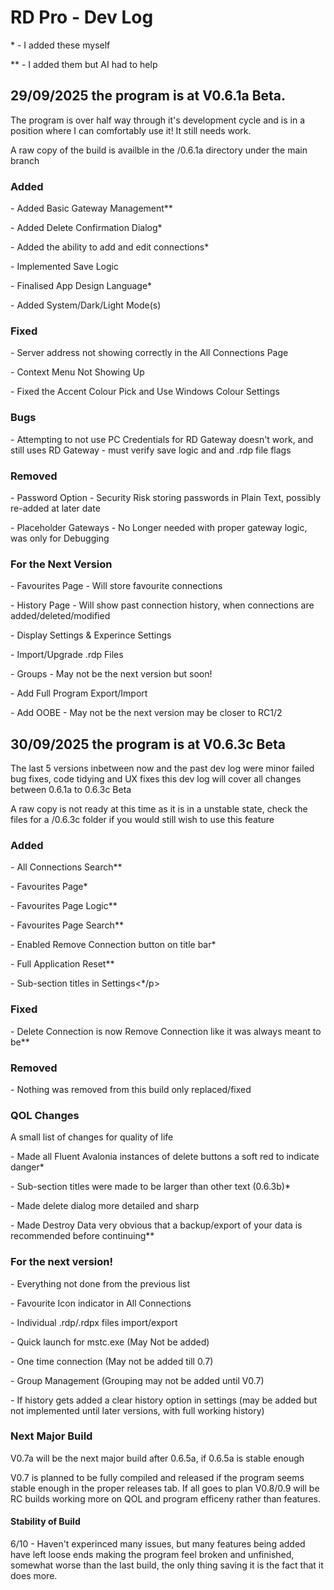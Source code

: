 <h1>RD Pro - Dev Log</h1>
<p>* - I added these myself</p>
<p>** - I added them but AI had to help</p>
<h2>29/09/2025 the program is at V0.6.1a Beta.</h2>
<p>The program is over half way through it's development cycle and is in a position where I can comfortably use it! It still needs work.</p>
<p>A raw copy of the build is availble in the /0.6.1a directory under the main branch</p>
<h3>Added</h3>
<p>- Added Basic Gateway Management**</p>
<p>- Added Delete Confirmation Dialog*</p>
<p>- Added the ability to add and edit connections*</p>
<p>- Implemented Save Logic</p>
<p>- Finalised App Design Language*</p>
<p>- Added System/Dark/Light Mode(s)</p>
<h3>Fixed</h3>
<p>- Server address not showing correctly in the All Connections Page</p>
<p>- Context Menu Not Showing Up</p>
<p>- Fixed the Accent Colour Pick and Use Windows Colour Settings</p>
<h3>Bugs</h3>
<p>- Attempting to not use PC Credentials for RD Gateway doesn't work, and still uses RD Gateway - must verify save logic and and .rdp file flags</p>
<h3>Removed</h3>
<p>- Password Option - Security Risk storing passwords in Plain Text, possibly re-added at later date</p>
<p>- Placeholder Gateways - No Longer needed with proper gateway logic, was only for Debugging</p>
<h3>For the Next Version</h3>
<p>- Favourites Page - Will store favourite connections</p>
<p>- History Page - Will show past connection history, when connections are added/deleted/modified</p>
<p>- Display Settings & Experince Settings</p>
<p>- Import/Upgrade .rdp Files</p>
<p>- Groups - May not be the next version but soon!</p>
<p>- Add Full Program Export/Import</p>
<p>- Add OOBE - May not be the next version may be closer to RC1/2</p>
<p></p>
<h2>30/09/2025 the program is at V0.6.3c Beta</h2>
<p>The last 5 versions inbetween now and the past dev log were minor failed bug fixes, code tidying and UX fixes this dev log will cover all changes between 0.6.1a to 0.6.3c Beta</p>
<p>A raw copy is not ready at this time as it is in a unstable state, check the files for a /0.6.3c folder if you would still wish to use this feature</p>
<h3>Added</h3>
<p>- All Connections Search**</p>
<p>- Favourites Page*</p>
<p>- Favourites Page Logic**</p>
<p>- Favourites Page Search**</p>
<p>- Enabled Remove Connection button on title bar*</p>
<p>- Full Application Reset**</p>
<p>- Sub-section titles in Settings<*/p>
<h3>Fixed</h3>
<p>- Delete Connection is now Remove Connection like it was always meant to be**</p>
<h3>Removed</h3>
<p>- Nothing was removed from this build only replaced/fixed</p>
<h3>QOL Changes</h3>
<p><bold>A small list of changes for quality of life</bold></p>
<p>- Made all Fluent Avalonia instances of delete buttons a soft red to indicate danger*</p>
<p>- Sub-section titles were made to be larger than other text (0.6.3b)*</p>
<p>- Made delete dialog more detailed and sharp</p>
<p>- Made Destroy Data very obvious that a backup/export of your data is recommended before continuing**</p>
<h3>For the next version!</h3>
<p>- Everything not done from the previous list</p>
<p>- Favourite Icon indicator in All Connections</p>
<p>- Individual .rdp/.rdpx files import/export</p>
<p>- Quick launch for mstc.exe (May Not be added)</p>
<p>- One time connection (May not be added till 0.7)</p>
<p>- Group Management (Grouping may not be added until V0.7)</p>
<p>- If history gets added a clear history option in settings (may be added but not implemented until later versions, with full working history)</p>
<h3>Next Major Build</h3>
<p>V0.7a will be the next major build after 0.6.5a, if 0.6.5a is stable enough</p>
<p>V0.7 is planned to be fully compiled and released if the program seems stable enough in the proper releases tab. If all goes to plan V0.8/0.9 will be RC builds working more on QOL and program efficeny rather than features.</p>
<h4>Stability of Build</h4>
<p>6/10 - Haven't experinced many issues, but many features being added have left loose ends making the program feel broken and unfinished, somewhat worse than the last build, the only thing saving it is the fact that it does more.</p>
